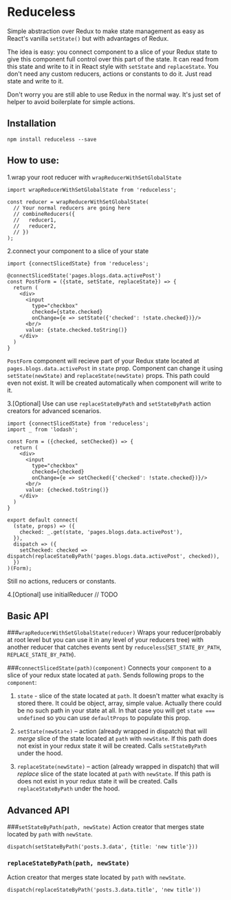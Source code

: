 # Reduceless
Simple abstraction over Redux to make state management as easy as React's vanilla `setState()` but with advantages of Redux.

The idea is easy: you connect component to a slice of your Redux state to give this component full control over this part of the state. It can read from this state and write to it in React style with `setState` and `replaceState`. You don't need any custom reducers, actions or constants to do it. Just read state and write to it.

Don't worry you are still able to use Redux in the normal way. It's just set of helper to avoid boilerplate for simple actions.

## Installation
`npm install reduceless --save`

## How to use:
1.wrap your root reducer with `wrapReducerWithSetGlobalState`
```
import wrapReducerWithSetGlobalState from 'reduceless';

const reducer = wrapReducerWithSetGlobalState(
  // Your normal reducers are going here
  // combineReducers({
  //   reducer1,
  //   reducer2,
  // })
);
```
2.connect your component to a slice of your state
```
import {connectSlicedState} from 'reduceless';

@connectSlicedState('pages.blogs.data.activePost')
const PostForm = ({state, setState, replaceState}) => {
  return (
    <div>
      <input
        type="checkbox"
        checked={state.checked}
        onChange={e => setState({'checked': !state.checked})}/>
      <br/>
      value: {state.checked.toString()}
    </div>
  )
}
```
`PostForm` component will recieve part of your Redux state located at `pages.blogs.data.activePost` in `state` prop. Component can change it using `setState(newState)` and `replaceState(newState)` props. This path could even not exist. It will be created automatically when component will write to it.

3.[Optional] Use can use `replaceStateByPath` and `setStateByPath` action creators for advanced scenarios.
```
import {connectSlicedState} from 'reduceless';
import _ from 'lodash';

const Form = ({checked, setChecked}) => {
  return (
    <div>
      <input
        type="checkbox"
        checked={checked}
        onChange={e => setChecked({'checked': !state.checked})}/>
      <br/>
      value: {checked.toString()}
    </div>
  )
}

export default connect(
  (state, props) => ({
    checked: _.get(state, 'pages.blogs.data.activePost'),
  }),
  dispatch => ({
    setChecked: checked => dispatch(replaceStateByPath('pages.blogs.data.activePost', checked)),
  })
)(Form);
```
Still no actions, reducers or constants.

4.[Optional] use initialReducer
// TODO

## Basic API
###`wrapReducerWithSetGlobalState(reducer)`
Wraps your reducer(probably at root level but you can use it in any level of your reducers tree) with another reducer that  catches events sent by `reduceless`(`SET_STATE_BY_PATH`, `REPLACE_STATE_BY_PATH`).

###`connectSlicedState(path)(component)`
Connects your `component` to a slice of your redux state located at `path`. Sends following props to the `component`:

1. `state` - slice of the state located at `path`. It doesn't matter what exaclty is stored there. It could be object, array, simple value. Actually there could be no such path in your state at all. In that case you will get `state === undefined` so you can use `defaultProps` to populate this prop.

2. `setState(newState)` – action (already wrapped in dispatch) that will _merge_ slice of the state located at `path` with `newState`. If this path does not exist in your redux state it will be created. Calls `setStateByPath` under the hood.

4. `replaceState(newState)` –  action (already wrapped in dispatch) that will _replace_ slice of the state located at `path` with `newState`. If this path is does not exist in your redux state it will be created. Calls `replaceStateByPath` under the hood.

## Advanced API
###`setStateByPath(path, newState)`
Action creator that merges state located by `path` with `newState`.

```dispatch(setStateByPath('posts.3.data', {title: 'new title'}))```

### `replaceStateByPath(path, newState)`
Action creator that merges state located by `path` with `newState`.

```dispatch(replaceStateByPath('posts.3.data.title', 'new title'))```
